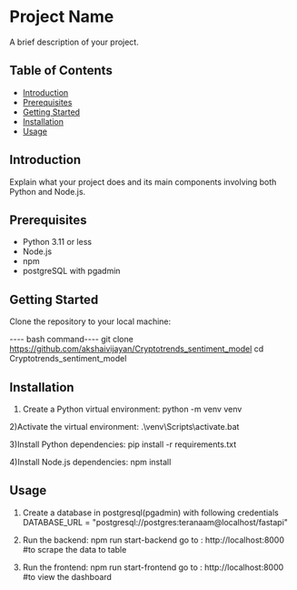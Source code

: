 # Project Name

A brief description of your project.

## Table of Contents
- [Introduction](#introduction)
- [Prerequisites](#prerequisites)
- [Getting Started](#getting-started)
- [Installation](#installation)
- [Usage](#usage)

## Introduction

Explain what your project does and its main components involving both Python and Node.js.

## Prerequisites

- Python 3.11 or less
- Node.js
- npm
- postgreSQL with pgadmin

## Getting Started

Clone the repository to your local machine:

---- bash command----
git clone https://github.com/akshaivijayan/Cryptotrends_sentiment_model
cd Cryptotrends_sentiment_model

## Installation

1) Create a Python virtual environment: 
python -m venv venv

2)Activate the virtual environment:
.\venv\Scripts\activate.bat

3)Install Python dependencies:
pip install -r requirements.txt

4)Install Node.js dependencies:
npm install

## Usage

1) Create a database in postgresql(pgadmin) with following credentials
DATABASE_URL = "postgresql://postgres:teranaam@localhost/fastapi"

2) Run the backend:
npm run start-backend
go to : http://localhost:8000 #to scrape the data to table

3) Run the frontend:
npm run start-frontend
go to : http://localhost:8000 #to view the dashboard

